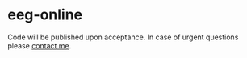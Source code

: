 # eeg-online
Code will be published upon acceptance. 
In case of urgent questions please [contact me](mailto:martin.wimpff@iss.uni-stuttgart.de).
